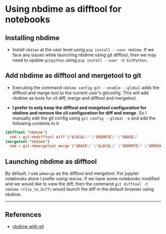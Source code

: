 # Using nbdime as difftool for notebooks

## Installing nbdime

* Install `nbdime` at the user level using `pip install --user nbdime`. If we face any issues while launching nbdime using git difftool, then we may need to update `gitpython` using `pip install --user -U GitPython`.

## Add nbdime as difftool and mergetool to git

* Executing the command `nbdime config-git --enable --global` adds the difftool and merge tool to the current user's gitconfig. This will add nbdime as tools for cli diff, merge and difftool and mergetool.

* **I prefer to only keep the difftool and mergetool configuration for nbdime and remove the cli configuration for diff and merge**. So I manually edit the git config using `git config --global -e` and add the following contents to it

```conf
[difftool "nbdime"]
  cmd = git-nbdifftool diff \"$LOCAL\" \"$REMOTE\" \"$BASE\"
[mergetool "nbdime"]
  cmd = git-nbmergetool merge \"$BASE\" \"$LOCAL\" \"$REMOTE\" \"$MERGED\"
```

## Launching nbdime as difftool

By default, I use `p4merge` as the difftool and mergetool. For jupyter notebooks alone I prefer using `nbdime`. If we have some notebooks modified and we would like to view the diff, then the command `git difftool -t nbdime <file_to_diff>` would launch the diff in the default browser using nbdime.

---

## References

* [nbdime with git](https://nbdime.readthedocs.io/en/latest/)
